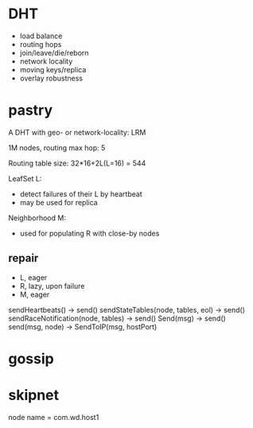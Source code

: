 # DHT
- load balance
- routing hops
- join/leave/die/reborn
- network locality
- moving keys/replica
- overlay robustness

# pastry

A DHT with geo- or network-locality: LRM

1M nodes, routing max hop: 5

Routing table size: 32*16+2L(L=16) = 544

LeafSet L:
- detect failures of their L by heartbeat
- may be used for replica

Neighborhood M:
- used for populating R with close-by nodes

## repair

- L, eager
- R, lazy, upon failure
- M, eager


sendHeartbeats() -> send()
sendStateTables(node, tables, eol) -> send()
sendRaceNotification(node, tables) -> send()
Send(msg) -> send()
send(msg, node) -> SendToIP(msg, hostPort)

# gossip


# skipnet

node name = com.wd.host1
